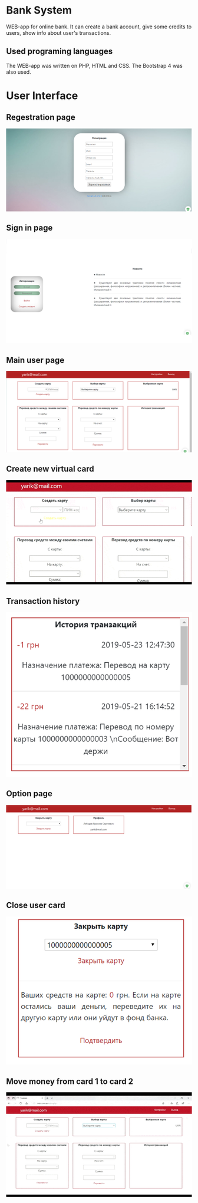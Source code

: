 # Bank System
WEB-app for online bank. It can create a bank account, give some credits to users, show info about user's transactions.

## Used programing languages
The WEB-app was written on PHP, HTML and CSS.
The Bootstrap 4 was also used.

# User Interface
## Regestration page
<img src="https://github.com/Yaroslav260378/Bank_System/blob/master/PresentationMedia/2(Регестрация).png?raw=true" width="" height="" />

## Sign in page
<img src="https://github.com/Yaroslav260378/Bank_System/blob/master/PresentationMedia/1(Вход).png?raw=true" width="" height="" />

## Main user page
<img src="https://github.com/Yaroslav260378/Bank_System/blob/master/PresentationMedia/3(Главная%20страница).png?raw=true" width="" height="" />

## Create new virtual card
<img src="https://github.com/Yaroslav260378/Bank_System/blob/master/PresentationMedia/createNewCard.gif?raw=true" width="" height="" />

## Transaction history
<img src="https://github.com/Yaroslav260378/Bank_System/blob/master/PresentationMedia/8(история%20операций).png?raw=true" width="" height="" />

## Option page
<img src="https://github.com/Yaroslav260378/Bank_System/blob/master/PresentationMedia/11(Страница%20настроек).png?raw=true" width="" height="" />

## Close user card
<img src="https://github.com/Yaroslav260378/Bank_System/blob/master/PresentationMedia/12(Закрытие%20карты).png?raw=true" width="" height="" />

## Move money from card 1 to card 2
<img src="https://github.com/Yaroslav260378/Bank_System/blob/master/PresentationMedia/1.gif?raw=true" width="" height="" />
